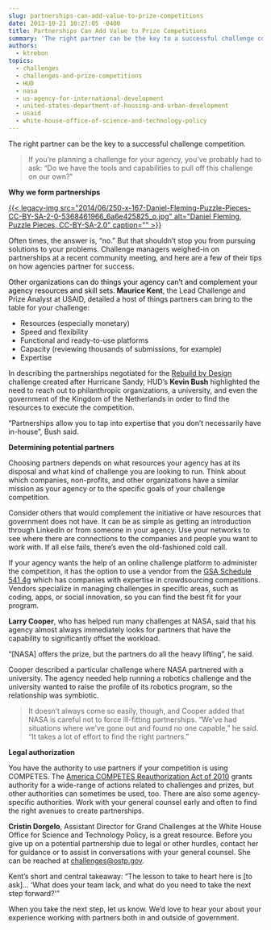 ```yaml
---
slug: partnerships-can-add-value-to-prize-competitions
date: 2013-10-21 10:27:05 -0400
title: Partnerships Can Add Value to Prize Competitions
summary: 'The right partner can be the key to a successful challenge competition. If you&#8217;re planning a challenge for your agency, you&#8217;ve probably had to ask: &#8220;Do we have the tools and capabilities to pull off this challenge on our own?&#8221; Why we form partnerships Often times, the answer is, &#8220;no.&#8221; But that shouldn&#8217;t stop you from'
authors:
  - ktrebon
topics:
  - challenges
  - challenges-and-prize-competitions
  - HUD
  - nasa
  - us-agency-for-international-development
  - united-states-department-of-housing-and-urban-development
  - usaid
  - white-house-office-of-science-and-technology-policy
---
```


The right partner can be the key to a successful challenge competition.

> If you&#8217;re planning a challenge for your agency, you&#8217;ve probably had to ask: &#8220;Do we have the tools and capabilities to pull off this challenge on our own?&#8221;

**Why we form partnerships**

[{{< legacy-img src="2014/06/250-x-167-Daniel-Fleming-Puzzle-Pieces-CC-BY-SA-2-0-5368461966\_6a6e425825\_o.jpg" alt="Daniel Fleming, Puzzle Pieces, CC-BY-SA-2.0" caption="" >}}](https://s3.amazonaws.com/digitalgov/_legacy-img/2014/06/600-x-400-Daniel-Fleming-Puzzle-Pieces-CC-BY-SA-2-0-5368461966_6a6e425825_o.jpg) 

Often times, the answer is, &#8220;no.&#8221; But that shouldn&#8217;t stop you from pursuing solutions to your problems. Challenge managers weighed-in on partnerships at a recent community meeting, and here are a few of their tips on how agencies partner for success.

<span style="color: #000000;">Other organizations can do things your agency can&#8217;t and complement your agency resources and skill sets.<b> </b></span> **Maurice Kent**, the Lead Challenge and Prize Analyst at USAID, detailed a host of things partners can bring to the table for your challenge:

  * Resources (especially monetary)
  * Speed and flexibility
  * Functional and ready-to-use platforms
  * Capacity (reviewing thousands of submissions, for example)
  * Expertise

In describing the partnerships negotiated for the [Rebuild by Design](http://rebuildbydesign.org/) challenge created after Hurricane Sandy, HUD&#8217;s **Kevin Bush** highlighted the need to reach out to philanthropic organizations, a university, and even the government of the Kingdom of the Netherlands in order to find the resources to execute the competition.

&#8220;Partnerships allow you to tap into expertise that you don&#8217;t necessarily have in-house&#8221;, Bush said.

**Determining potential partners**

Choosing partners depends on what resources your agency has at its disposal and what kind of challenge you are looking to run. Think about which companies, non-profits, and other organizations have a similar mission as your agency or to the specific goals of your challenge competition.

Consider others that would complement the initiative or have resources that government does not have. It can be as simple as getting an introduction through LinkedIn or from someone in your agency. Use your networks to see where there are connections to the companies and people you want to work with. If all else fails, there&#8217;s even the old-fashioned cold call.

If your agency wants the help of an online challenge platform to administer the competition, it has the option to use a vendor from the [GSA Schedule 541 4g](http://www.gsaelibrary.gsa.gov/ElibMain/sinDetails.do?scheduleNumber=541&specialItemNumber=541+4G&executeQuery=YES) which has companies with expertise in crowdsourcing competitions. Vendors specialize in managing challenges in specific areas, such as coding, apps, or social innovation, so you can find the best fit for your program.

**Larry Cooper**, who has helped run many challenges at NASA, said that his agency almost always immediately looks for partners that have the capability to significantly offset the workload.

&#8220;[NASA] offers the prize, but the partners do all the heavy lifting&#8221;, he said.

Cooper described a particular challenge where NASA partnered with a university. The agency needed help running a robotics challenge and the university wanted to raise the profile of its robotics program, so the relationship was symbiotic.

> It doesn&#8217;t always come so easily, though, and Cooper added that NASA is careful not to force ill-fitting partnerships. &#8220;We&#8217;ve had situations where we&#8217;ve gone out and found no one capable,&#8221; he said. &#8220;It takes a lot of effort to find the right partners.&#8221;

**Legal authorization**

You have the authority to use partners if your competition is using COMPETES.  The [America COMPETES Reauthorization Act of 2010](http://www.nsf.gov/statistics/about/BILLS-111hr5116enr.pdf) grants authority for a wide-range of actions related to challenges and prizes, but other authorities can sometimes be used, too. There are also some agency-specific authorities. Work with your general counsel early and often to find the right avenues to create partnerships.

**Cristin Dorgelo**, Assistant Director for Grand Challenges at the White House Office for Science and Technology Policy, is a great resource. Before you give up on a potential partnership due to legal or other hurdles, contact her for guidance or to assist in conversations with your general counsel.  She can be reached at challenges@ostp.gov.

Kent&#8217;s short and central takeaway: &#8220;The lesson to take to heart here is [to ask]&#8230; &#8216;What does your team lack, and what do you need to take the next step forward?'&#8221;

When you take the next step, let us know. We&#8217;d love to hear your about your experience working with partners both in and outside of government.